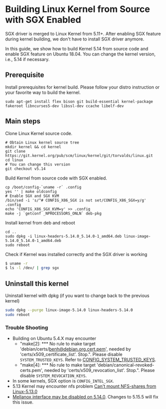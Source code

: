 # Building Linux Kernel from Source with SGX Enabled

SGX driver is merged to Linux Kernel from 5.11+. After enabling SGX feature during kernel building, we don't have to install SGX driver anymore.

In this guide, we show how to build Kernel 5.14 from source code and enable SGX feature on Ubuntu 18.04. You can change the kernel version, i.e., 5.14 if necessary.


## Prerequisite

Install prerequisites for kernel build. Please follow your distro instruction or your favorite way to build the kernel.

```
sudo apt-get install flex bison git build-essential kernel-package fakeroot libncurses5-dev libssl-dev ccache libelf-dev

```

## Main steps

Clone Linux Kernel source code.

```
# Obtain Linux kernel source tree
mkdir kernel && cd kernel
git clone https://git.kernel.org/pub/scm/linux/kernel/git/torvalds/linux.git
cd linux
# You can change this version
git checkout v5.14
```

Build Kernel from source code with SGX enabled.

```
cp /boot/config-`uname -r` .config
yes '' | make oldconfig
# Enable SGX and SGX KVM
/bin/sed -i 's/^# CONFIG_X86_SGX is not set/CONFIG_X86_SGX=y/g' .config
echo 'CONFIG_X86_SGX_KVM=y' >> .config
make -j `getconf _NPROCESSORS_ONLN` deb-pkg
```

Install kernel from deb and reboot

```
cd ..
sudo dpkg -i linux-headers-5.14.0_5.14.0-1_amd64.deb linux-image-5.14.0_5.14.0-1_amd64.deb
sudo reboot
```

Check if Kernel was installed correctly and the SGX driver is working

```bash
$ uname -r
$ ls -l /dev/ | grep sgx
```

## Uninstall this kernel

Uninstall kernel with dpkg (if you want to change back to the previous kernel)

```bash
sudo dpkg --purge linux-image-5.14.0 linux-headers-5.14.0
sudo reboot
```

### Trouble Shooting

* Building on Ubuntu 5.4.X may encounter
	* "make[2]: *** No rule to make target 'debian/certs/benh@debian.org.cert.pem', needed by 'certs/x509_certificate_list'.  Stop.". Please disable `SYSTEM_TRUSTED_KEYS`. Refer to [CONFIG_SYSTEM_TRUSTED_KEYS](https://askubuntu.com/questions/1329538/compiling-the-kernel-5-11-11).
	* "make[4]: *** No rule to make target 'debian/canonical-revoked-certs.pem', needed by 'certs/x509_revocation_list'.  Stop.". Please disable `SYSTEM_REVOCATION_KEYS`.
* In some kernels, SGX option is `CONFIG_INTEL_SGX`.
* 5.13 Kernel may encounter nfs problem [Can't mount NFS-shares from Linux-5.13.0](https://forums.gentoo.org/viewtopic-p-8629887.html?sid=f7359b869fb71849d64f3e69bb48503a)
* [Mellanox interface may be disabled on 5.14.0](https://bugzilla.redhat.com/show_bug.cgi?id=2014094). Changes to 5.15.5 will fix this issue.
